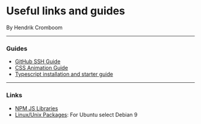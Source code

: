 # Useful links and guides

By Hendrik Cromboom

---

### Guides

* [GitHub SSH Guide](https://docs.github.com/en/github/authenticating-to-github/managing-commit-signature-verification)
* [CSS Animation Guide](https://codeburst.io/a-guide-to-css-animation-part-1-8777f5beb1f8)
* [Typescript installation and starter guide ](https://www.robertcooper.me/get-started-with-typescript-in-2019)


---

### Links

* [NPM JS Libraries](https://www.npmjs.com/)
* [Linux/Unix Packages](https://pkgs.org/): For Ubuntu select Debian 9